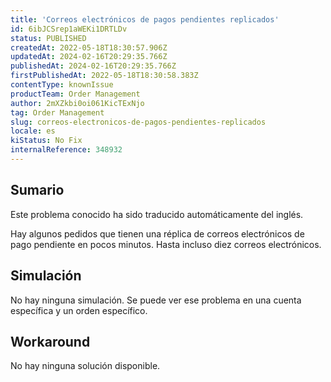 ```yaml
---
title: 'Correos electrónicos de pagos pendientes replicados'
id: 6ibJCSrep1aWEKi1DRTLDv
status: PUBLISHED
createdAt: 2022-05-18T18:30:57.906Z
updatedAt: 2024-02-16T20:29:35.766Z
publishedAt: 2024-02-16T20:29:35.766Z
firstPublishedAt: 2022-05-18T18:30:58.383Z
contentType: knownIssue
productTeam: Order Management
author: 2mXZkbi0oi061KicTExNjo
tag: Order Management
slug: correos-electronicos-de-pagos-pendientes-replicados
locale: es
kiStatus: No Fix
internalReference: 348932
---
```


## Sumario

<div class="alert alert-info">
  <p>Este problema conocido ha sido traducido automáticamente del inglés.</p>
</div>


Hay algunos pedidos que tienen una réplica de correos electrónicos de pago pendiente en pocos minutos. Hasta incluso diez correos electrónicos.



## Simulación


No hay ninguna simulación. Se puede ver ese problema en una cuenta específica y un orden específico.



## Workaround


No hay ninguna solución disponible.

